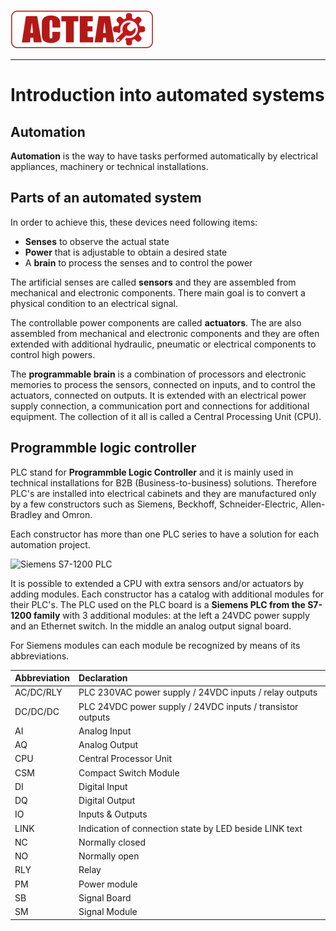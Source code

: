 ![ACTEA](/Logo_ACTEA_2.png)
_____________________________________
# Introduction into automated systems
## Automation
**Automation** is the way to have tasks performed automatically by electrical appliances, machinery or technical installations.

## Parts of an automated system
In order to achieve this, these devices need following items:
* **Senses** to observe the actual state
* **Power** that is adjustable to obtain a desired state
* A **brain** to process the senses and to control the power

The artificial senses are called **sensors** and they are assembled from mechanical and electronic components. There main goal is to convert a physical condition to an electrical signal.

The controllable power components are called **actuators**. The are also assembled from mechanical and electronic components and they are often extended with additional hydraulic, pneumatic or electrical components to control high powers.

The **programmable brain** is a combination of processors and electronic memories to process the sensors, connected on inputs, and to control the actuators, connected on outputs. It is extended with an electrical power supply connection, a communication port and connections for additional equipment. The collection of it all is called a Central Processing Unit (CPU).

## Programmble logic controller
PLC stand for **Programmble Logic Controller** and it is mainly used in technical installations for B2B (Business-to-business) solutions. Therefore PLC's are installed into electrical cabinets and they are manufactured only by a few constructors such as Siemens, Beckhoff, Schneider-Electric, Allen-Bradley and Omron.

Each constructor has more than one PLC series to have a solution for each automation project.

![Siemens S7-1200 PLC](../Ex01/Images/Siemens_S7_1200_PLC.jpg)

It is possible to extended a CPU with extra sensors and/or actuators by adding modules. Each constructor has a catalog with additional modules for their PLC's. The PLC used on the PLC board is a **Siemens PLC from the S7-1200 family** with 3 additional modules: at the left a 24VDC power supply and an Ethernet switch. In the middle an analog output signal board.

For Siemens modules can each module be recognized by means of its abbreviations.

| Abbreviation | Declaration |
| :--- | :--- |
| AC/DC/RLY | PLC 230VAC power supply / 24VDC inputs / relay outputs |
| DC/DC/DC | PLC 24VDC power supply / 24VDC inputs / transistor outputs |
| AI | Analog Input |
| AQ | Analog Output |
| CPU | Central Processor Unit |
| CSM | Compact Switch Module |
| DI | Digital Input |
| DQ | Digital Output |
| IO | Inputs & Outputs |
| LINK | Indication of connection state by LED beside LINK text |
| NC | Normally closed |
| NO | Normally open |
| RLY | Relay |
| PM | Power module |
| SB | Signal Board |
| SM | Signal Module |
